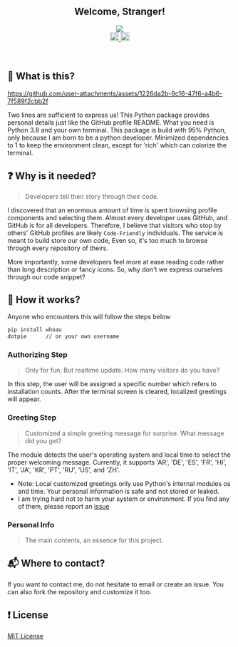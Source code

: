 
<h2 align="center">Welcome, Stranger!</h2>

<div align="center">
    <a href="https://github.com/dotpie">
        <img a="pip-install-whoau" src="https://github.com/user-attachments/assets/ee6753ef-de89-4029-b72f-0c962caa4725"/>
    </a>
</div>

<div align="center">
  <a href="https://github.com/dotpie/whoau/graphs/contributors">
    <img src="https://img.shields.io/github/contributors-anon/dotpie/whoau?color=yellow&style=flat-square" alt="contributors" style="height: 20px;">
  </a>
  <a href="https://opensource.org/licenses/MIT">
    <img src="https://img.shields.io/badge/MIT-blue.svg?style=flat-square&label=license" alt="license" style="height: 20px;">
  </a>
</div>


<br/>
<br/>

## 🔬 What is this?

https://github.com/user-attachments/assets/1226da2b-9c16-47f6-a4b6-7f589f2cbb2f

Two lines are sufficient to express us! This Python package provides personal details just like the GitHub profile README. What you need is Python 3.8 and your own terminal. This package is build with 95% Python, only because I am born to be a python developer. Minimized dependencies to 1 to keep the environment clean, except for 'rich' which can colorize the terminal.




## ❓ Why is it needed?

> Developers tell their story through their code.

I discovered that an enormous amount of time is spent browsing profile components and selecting them. Almost every developer uses GitHub, and GitHub is for all developers. Therefore, I believe that visitors who stop by others' GitHub profiles are likely `Code-Friendly` individuals. The service is meant to build store our own code, Even so, it's too much to browse through every repository of theirs.

More importantly, some developers feel more at ease reading code rather than long description or fancy icons. So, why don't we express ourselves through our code snippet?



## 📂 How it works?

Anyone who encounters this will follow the steps below

```bash
pip install whoau
dotpie      // or your own username
```


### Authorizing Step
> Only for fun, But realtime update. How many visitors do you have?<br/>

In this step, the user will be assigned a specific number which refers to installation counts. After the terminal screen is cleared, localized greetings will appear.


### Greeting Step

> Customized a simple greeting message for surprise. What message did you get?

The module detects the user's operating system and local time to select the proper welcoming message. Currently, it supports 'AR', 'DE', 'ES', 'FR', 'HI', 'IT', 'JA', 'KR', 'PT', 'RU', 'US', and 'ZH'. <br/>
- Note: Local customized greetings only use Python's internal modules os and time. Your personal information is safe and not stored or leaked.
- I am trying hard not to harm your system or environment. If you find any of them, please report an [issue](https://github.com/dotpie/whoau/issues/new)

### Personal Info

> The main contents, an essence for this project.


## 📬 Where to contact?

If you want to contact me, do not hesitate to email or create an issue. You can also fork the repository and customize it too.

## ❗ License

[MIT License](https://opensource.org/licenses/MIT)
